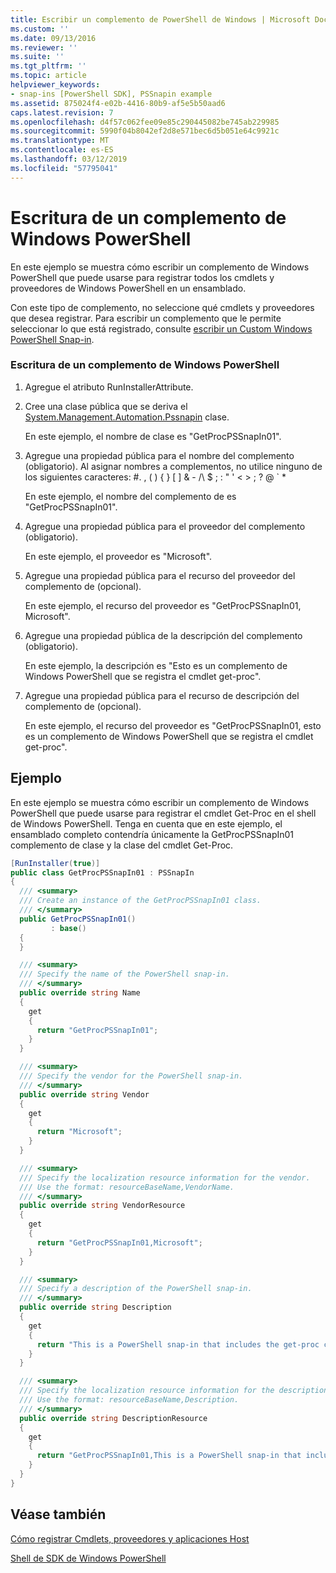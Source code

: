 ```yaml
---
title: Escribir un complemento de PowerShell de Windows | Microsoft Docs
ms.custom: ''
ms.date: 09/13/2016
ms.reviewer: ''
ms.suite: ''
ms.tgt_pltfrm: ''
ms.topic: article
helpviewer_keywords:
- snap-ins [PowerShell SDK], PSSnapin example
ms.assetid: 875024f4-e02b-4416-80b9-af5e5b50aad6
caps.latest.revision: 7
ms.openlocfilehash: d4f57c062fee09e85c290445082be745ab229985
ms.sourcegitcommit: 5990f04b8042ef2d8e571bec6d5b051e64c9921c
ms.translationtype: MT
ms.contentlocale: es-ES
ms.lasthandoff: 03/12/2019
ms.locfileid: "57795041"
---
```

# <a name="writing-a-windows-powershell-snap-in"></a>Escritura de un complemento de Windows PowerShell

En este ejemplo se muestra cómo escribir un complemento de Windows PowerShell que puede usarse para registrar todos los cmdlets y proveedores de Windows PowerShell en un ensamblado.

Con este tipo de complemento, no seleccione qué cmdlets y proveedores que desea registrar. Para escribir un complemento que le permite seleccionar lo que está registrado, consulte [escribir un Custom Windows PowerShell Snap-in](./writing-a-custom-windows-powershell-snap-in.md).

### <a name="writing-a-windows-powershell-snap-in"></a>Escritura de un complemento de Windows PowerShell

1. Agregue el atributo RunInstallerAttribute.

2. Cree una clase pública que se deriva el [System.Management.Automation.Pssnapin](/dotnet/api/System.Management.Automation.PSSnapIn) clase.

    En este ejemplo, el nombre de clase es "GetProcPSSnapIn01".

3. Agregue una propiedad pública para el nombre del complemento (obligatorio). Al asignar nombres a complementos, no utilice ninguno de los siguientes caracteres: #. , ( ) { } [ ] & - /\ $ ; : " ' \< > ; ? @ ` *

    En este ejemplo, el nombre del complemento de es "GetProcPSSnapIn01".

4. Agregue una propiedad pública para el proveedor del complemento (obligatorio).

    En este ejemplo, el proveedor es "Microsoft".

5. Agregue una propiedad pública para el recurso del proveedor del complemento de (opcional).

    En este ejemplo, el recurso del proveedor es "GetProcPSSnapIn01, Microsoft".

6. Agregue una propiedad pública de la descripción del complemento (obligatorio).

    En este ejemplo, la descripción es "Esto es un complemento de Windows PowerShell que se registra el cmdlet get-proc".

7. Agregue una propiedad pública para el recurso de descripción del complemento de (opcional).

    En este ejemplo, el recurso del proveedor es "GetProcPSSnapIn01, esto es un complemento de Windows PowerShell que se registra el cmdlet get-proc".

## <a name="example"></a>Ejemplo

En este ejemplo se muestra cómo escribir un complemento de Windows PowerShell que puede usarse para registrar el cmdlet Get-Proc en el shell de Windows PowerShell. Tenga en cuenta que en este ejemplo, el ensamblado completo contendría únicamente la GetProcPSSnapIn01 complemento de clase y la clase del cmdlet Get-Proc.

```csharp
[RunInstaller(true)]
public class GetProcPSSnapIn01 : PSSnapIn
{
  /// <summary>
  /// Create an instance of the GetProcPSSnapIn01 class.
  /// </summary>
  public GetProcPSSnapIn01()
         : base()
  {
  }

  /// <summary>
  /// Specify the name of the PowerShell snap-in.
  /// </summary>
  public override string Name
  {
    get
    {
      return "GetProcPSSnapIn01";
    }
  }

  /// <summary>
  /// Specify the vendor for the PowerShell snap-in.
  /// </summary>
  public override string Vendor
  {
    get
    {
      return "Microsoft";
    }
  }

  /// <summary>
  /// Specify the localization resource information for the vendor.
  /// Use the format: resourceBaseName,VendorName.
  /// </summary>
  public override string VendorResource
  {
    get
    {
      return "GetProcPSSnapIn01,Microsoft";
    }
  }

  /// <summary>
  /// Specify a description of the PowerShell snap-in.
  /// </summary>
  public override string Description
  {
    get
    {
      return "This is a PowerShell snap-in that includes the get-proc cmdlet.";
    }
  }

  /// <summary>
  /// Specify the localization resource information for the description.
  /// Use the format: resourceBaseName,Description.
  /// </summary>
  public override string DescriptionResource
  {
    get
    {
      return "GetProcPSSnapIn01,This is a PowerShell snap-in that includes the get-proc cmdlet.";
    }
  }
}
```

## <a name="see-also"></a>Véase también

[Cómo registrar Cmdlets, proveedores y aplicaciones Host](http://msdn.microsoft.com/en-us/a41e9054-29c8-40ab-bf2b-8ce4e7ec1c8c)

[Shell de SDK de Windows PowerShell](../windows-powershell-reference.md)
